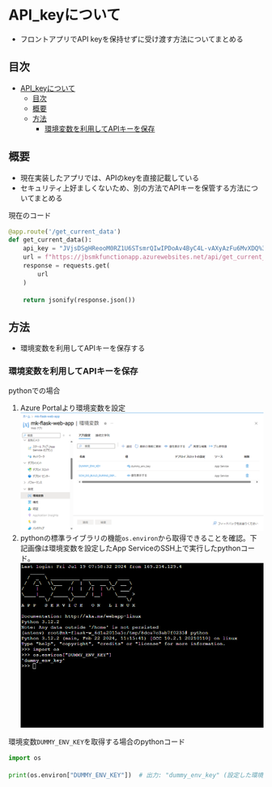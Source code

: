# API_keyについて

- フロントアプリでAPI keyを保持せずに受け渡す方法についてまとめる

## 目次

- [API\_keyについて](#api_keyについて)
  - [目次](#目次)
  - [概要](#概要)
  - [方法](#方法)
    - [環境変数を利用してAPIキーを保存](#環境変数を利用してapiキーを保存)

## 概要

- 現在実装したアプリでは、APIのkeyを直接記載している
- セキュリティ上好ましくないため、別の方法でAPIキーを保管する方法についてまとめる

現在のコード

```py
@app.route('/get_current_data')
def get_current_data():
    api_key = "JVjsDSgHReooM0RZ1U6STsmrQIwIPDoAv4ByC4L-vAXyAzFu6MvXDQ%3D%3D"  # ★実際のAPIキー
    url = f"https://jbsmkfunctionapp.azurewebsites.net/api/get_current_data?code={api_key}"
    response = requests.get(
        url
    )

    return jsonify(response.json())
```

## 方法

- 環境変数を利用してAPIキーを保存する


### 環境変数を利用してAPIキーを保存

pythonでの場合

1. Azure Portalより環境変数を設定
![](image-1.png)
2. pythonの標準ライブラリの機能`os.environ`から取得できることを確認。下記画像は環境変数を設定したApp ServiceのSSH上で実行したpythonコード。
![](image-3.png)

環境変数`DUMMY_ENV_KEY`を取得する場合のpythonコード

```py
import os

print(os.environ["DUMMY_ENV_KEY"])  # 出力: "dummy_env_key" (設定した環境変数の値)
```
